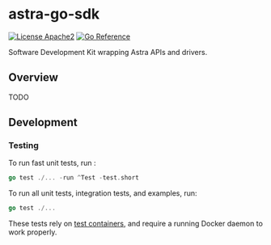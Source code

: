 # astra-go-sdk

[![License Apache2](https://img.shields.io/hexpm/l/plug.svg)](http://www.apache.org/licenses/LICENSE-2.0)
[![Go Reference](https://pkg.go.dev/badge/github.com/datastax-ext/astra-go-sdk.svg)](https://pkg.go.dev/github.com/datastax-ext/astra-go-sdk)

Software Development Kit wrapping Astra APIs and drivers.

## Overview

TODO

## Development 

### Testing

To run fast unit tests, run :
```go
go test ./... -run ^Test -test.short
```

To run all unit tests, integration tests, and examples, run:
```go
go test ./...
```

These tests rely on [test containers](https://golang.testcontainers.org/), and require a running Docker daemon to work properly.
